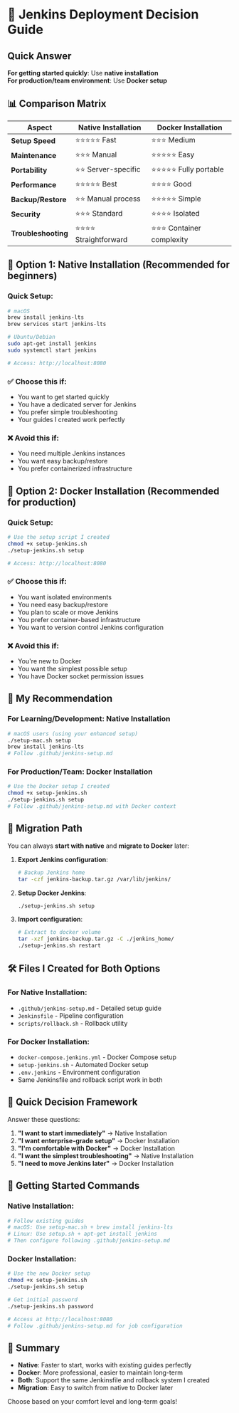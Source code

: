 # 🤔 Jenkins Deployment Decision Guide

## Quick Answer

**For getting started quickly**: Use **native installation**  
**For production/team environment**: Use **Docker setup**

## 📊 Comparison Matrix

| Aspect | Native Installation | Docker Installation |
|--------|-------------------|-------------------|
| **Setup Speed** | ⭐⭐⭐⭐⭐ Fast | ⭐⭐⭐ Medium |
| **Maintenance** | ⭐⭐⭐ Manual | ⭐⭐⭐⭐⭐ Easy |
| **Portability** | ⭐⭐ Server-specific | ⭐⭐⭐⭐⭐ Fully portable |
| **Performance** | ⭐⭐⭐⭐⭐ Best | ⭐⭐⭐⭐ Good |
| **Backup/Restore** | ⭐⭐ Manual process | ⭐⭐⭐⭐⭐ Simple |
| **Security** | ⭐⭐⭐ Standard | ⭐⭐⭐⭐ Isolated |
| **Troubleshooting** | ⭐⭐⭐⭐ Straightforward | ⭐⭐⭐ Container complexity |

## 🚀 Option 1: Native Installation (Recommended for beginners)

### Quick Setup:
```bash
# macOS
brew install jenkins-lts
brew services start jenkins-lts

# Ubuntu/Debian  
sudo apt-get install jenkins
sudo systemctl start jenkins

# Access: http://localhost:8080
```

### ✅ Choose this if:
- You want to get started quickly
- You have a dedicated server for Jenkins
- You prefer simple troubleshooting
- Your guides I created work perfectly

### ❌ Avoid this if:
- You need multiple Jenkins instances
- You want easy backup/restore
- You prefer containerized infrastructure

## 🐳 Option 2: Docker Installation (Recommended for production)

### Quick Setup:
```bash
# Use the setup script I created
chmod +x setup-jenkins.sh
./setup-jenkins.sh setup

# Access: http://localhost:8080
```

### ✅ Choose this if:
- You want isolated environments
- You need easy backup/restore
- You plan to scale or move Jenkins
- You prefer container-based infrastructure
- You want to version control Jenkins configuration

### ❌ Avoid this if:
- You're new to Docker
- You want the simplest possible setup
- You have Docker socket permission issues

## 🎯 My Recommendation

### **For Learning/Development**: Native Installation
```bash
# macOS users (using your enhanced setup)
./setup-mac.sh setup
brew install jenkins-lts
# Follow .github/jenkins-setup.md
```

### **For Production/Team**: Docker Installation  
```bash
# Use the Docker setup I created
chmod +x setup-jenkins.sh
./setup-jenkins.sh setup
# Follow .github/jenkins-setup.md with Docker context
```

## 🔄 Migration Path

You can always **start with native** and **migrate to Docker** later:

1. **Export Jenkins configuration**:
   ```bash
   # Backup Jenkins home
   tar -czf jenkins-backup.tar.gz /var/lib/jenkins/
   ```

2. **Setup Docker Jenkins**:
   ```bash
   ./setup-jenkins.sh setup
   ```

3. **Import configuration**:
   ```bash
   # Extract to docker volume
   tar -xzf jenkins-backup.tar.gz -C ./jenkins_home/
   ./setup-jenkins.sh restart
   ```

## 🛠️ Files I Created for Both Options

### For Native Installation:
- `.github/jenkins-setup.md` - Detailed setup guide
- `Jenkinsfile` - Pipeline configuration  
- `scripts/rollback.sh` - Rollback utility

### For Docker Installation:
- `docker-compose.jenkins.yml` - Docker Compose setup
- `setup-jenkins.sh` - Automated Docker setup
- `.env.jenkins` - Environment configuration
- Same Jenkinsfile and rollback script work in both

## 🎯 Quick Decision Framework

Answer these questions:

1. **"I want to start immediately"** → Native Installation
2. **"I want enterprise-grade setup"** → Docker Installation  
3. **"I'm comfortable with Docker"** → Docker Installation
4. **"I want the simplest troubleshooting"** → Native Installation
5. **"I need to move Jenkins later"** → Docker Installation

## 🚀 Getting Started Commands

### Native Installation:
```bash
# Follow existing guides
# macOS: Use setup-mac.sh + brew install jenkins-lts
# Linux: Use setup.sh + apt-get install jenkins
# Then configure following .github/jenkins-setup.md
```

### Docker Installation:
```bash
# Use the new Docker setup
chmod +x setup-jenkins.sh
./setup-jenkins.sh setup

# Get initial password
./setup-jenkins.sh password

# Access at http://localhost:8080
# Follow .github/jenkins-setup.md for job configuration
```

## 📝 Summary

- **Native**: Faster to start, works with existing guides perfectly
- **Docker**: More professional, easier to maintain long-term
- **Both**: Support the same Jenkinsfile and rollback system I created
- **Migration**: Easy to switch from native to Docker later

Choose based on your comfort level and long-term goals!